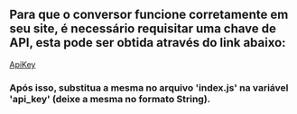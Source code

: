 ## Para que o conversor funcione corretamente em seu site, é necessário requisitar uma chave de API, esta pode ser obtida através do link abaixo:
[ApiKey](https://www.exchangerate-api.com/)

### Após isso, substitua a mesma no arquivo 'index.js' na variável 'api_key' (deixe a mesma no formato String).
